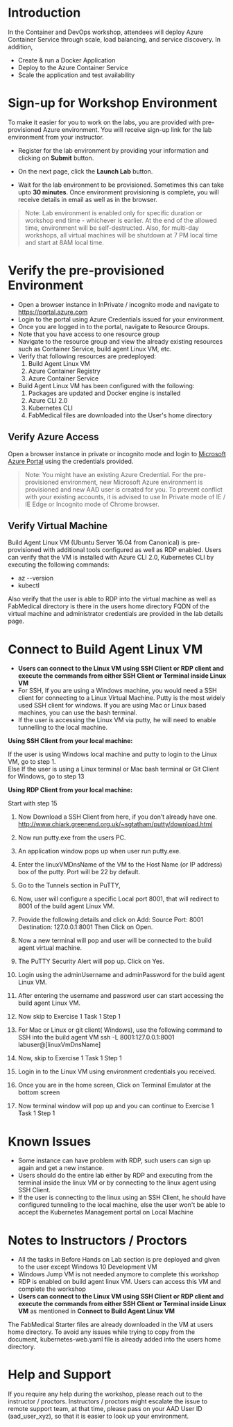 # Introduction

In the Container and DevOps workshop, attendees will deploy Azure Container Service through scale, load balancing, and service discovery. 
In addition, 
* Create & run a Docker Application
* Deploy to the Azure Container Service
* Scale the application and test availability

# Sign-up for Workshop Environment

To make it easier for you to work on the labs, you are provided with pre-provisioned Azure environment. You will receive sign-up link for the lab environment from your instructor. 

* Register for the lab environment by providing your information and clicking on **Submit** button.

* On the next page, click the **Launch Lab** button.
 
* Wait for the lab environment to be provisioned. Sometimes this can take upto **30 minutes**. Once environment provisioning is complete, you will receive details in email as well as in the browser.
 
 > Note: Lab environment is enabled only for specific duration or workshop end time - whichever is earlier. At the end of the allowed time, environment will be self-destructed. Also, for multi-day workshops, all virtual machines will be shutdown at 7 PM local time and start at 8AM local time.

# Verify the pre-provisioned Environment

* Open a browser instance in InPrivate / incognito mode and navigate to https://portal.azure.com 
* Login to the portal using Azure Credentials issued for your environment.  
* Once you are logged in to the portal, navigate to Resource Groups. 
* Note that you have access to one resource group  
* Navigate to the resource group and view the already existing resources such as Container Service, build agent Linux VM, etc.
* Verify that following resources are predeployed:
  1. Build Agent Linux VM
  2. Azure Container Registry
  3. Azure Container Service
* Build Agent Linux VM has been configured with the following:
  1. Packages are updated and Docker engine is installed
  2. Azure CLI 2.0
  3. Kubernetes CLI
  4. FabMedical files are downloaded into the User's home directory

## Verify Azure Access

Open a browser instance in private or incognito mode and login to [Microsoft Azure Portal](https://portal.azure.com) using the credentials provided.

> Note: You might have an existing Azure Credential. For the pre-provisioned environment, new Microsoft Azure environment is provisioned and new AAD user is created for you. To prevent conflict with your existing accounts, it is advised to use In Private mode of IE / IE Edge or Incognito mode of Chrome browser.

## Verify Virtual Machine

Build Agent Linux VM (Ubuntu Server 16.04 from Canonical) is pre-provisioned with additional tools configured as well as RDP enabled.
Users can verify that the VM is installed with Azure CLI 2.0, Kubernetes CLI by executing the following commands:
* az --version
* kubectl 

Also verify that the user is able to RDP into the virtual machine as well as FabMedical directory is there in the users home directory
FQDN of the virtual machine and administrator credentials are provided in the lab details page.

# Connect to Build Agent Linux VM

* **Users can connect to the Linux VM using SSH Client or RDP client and execute the commands from either SSH Client or Terminal inside Linux VM**
* For SSH, If you are using a Windows machine, you would need a SSH client for connecting to a Linux Virtual Machine. Putty is the most widely used SSH client for windows. If you are using Mac or Linux based machines, you can use the bash terminal.
* If the user is accessing the Linux VM via putty, he will need to enable tunnelling to the local machine.

**Using SSH Client from your local machine:** 

If the user is using Windows local machine and putty to login to the Linux VM, go to step 1.  
Else If the user is using a Linux terminal or Mac bash terminal or Git Client for Windows, go to step 13 

 **Using RDP Client from your local machine:**
 
Start with step 15

1.	Now Download a SSH Client from here, if you don’t already have one. http://www.chiark.greenend.org.uk/~sgtatham/putty/download.html

2.	Now run putty.exe from the users PC.

3.	An application window pops up when user run putty.exe.

4.	Enter the linuxVMDnsName of the VM to the Host Name (or IP address) box of the putty. Port will be 22 by default.

5.	Go to the Tunnels section in PuTTY, 
 
6.	Now, user will configure a specific Local port 8001, that will redirect to 8001 of the build agent Linux VM. 

7.	Provide the following details and click on Add:
   Source Port: 8001
   Destination: 127.0.0.1:8001
Then Click on Open.
 
8.	Now a new terminal will pop and user will be connected to the build agent virtual machine.

9.	The PuTTY Security Alert will pop up. Click on Yes.

10.	Login using the adminUsername and adminPassword for the build agent Linux VM.
 
11.	After entering the username and password user can start accessing the build agent Linux VM.
 
12.	Now skip to Exercise 1 Task 1 Step 1

13.	For Mac or Linux or git client( Windows), use the following command to SSH into the build agent VM
ssh -L 8001:127.0.0.1:8001 labuser@[linuxVmDnsName]

14.	Now, skip to Exercise 1 Task 1 Step 1

15.	Login in to the Linux VM using environment credentials you received.
 
16.	Once you are in the home screen, Click on Terminal Emulator at the bottom screen
 
17.	Now terminal window will pop up and you can continue to Exercise 1 Task 1 Step 1


# Known Issues

* Some instance can have problem with RDP, such users can sign up again and get a new instance.
* Users should do the entire lab either by RDP and executing from the terminal inside the linux VM or by
connecting to the linux agent using SSH Client.
* If the user is connecting to the linux using an SSH Client, he should have configured tunneling to the local machine, else the user won't be able to accept the Kubernetes Management portal on Local Machine

# Notes to Instructors / Proctors

* All the tasks in Before Hands on Lab section is pre deployed and given to the user except Windows 10 Development VM
* Windows Jump VM is not needed anymore to complete this workshop
* RDP is enabled on build agent linux VM. Users can access this VM and complete the workshop
* **Users can connect to the Linux VM using SSH Client or RDP client and execute the commands from either SSH Client or Terminal inside Linux VM** as mentioned in **Connect to Build Agent Linux VM**


The FabMedical Starter files are already downloaded in the VM at users home directory.
To avoid any issues while trying to copy from the document, kubernetes-web.yaml file is already added into the users home directory.


# Help and Support

If you require any help during the workshop, please reach out to the instructor / proctors. Instructors / proctors might escalate the issue to remote support team, at that time, please pass on your AAD User ID (aad_user_xyz), so that it is easier to look up your environment.



